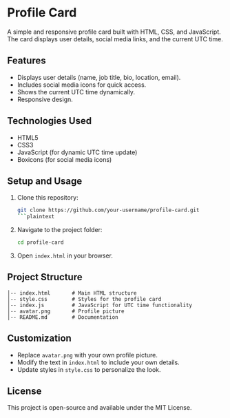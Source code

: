 # Profile Card

A simple and responsive profile card built with HTML, CSS, and JavaScript. The card displays user details, social media links, and the current UTC time.

## Features

- Displays user details (name, job title, bio, location, email).
- Includes social media icons for quick access.
- Shows the current UTC time dynamically.
- Responsive design.

## Technologies Used

- HTML5
- CSS3
- JavaScript (for dynamic UTC time update)
- Boxicons (for social media icons)

## Setup and Usage

1. Clone this repository:

   ```sh
   git clone https://github.com/your-username/profile-card.git
   ```plaintext

2. Navigate to the project folder:

   ```sh
   cd profile-card
   ```

3. Open `index.html` in your browser.

## Project Structure

``` profile-card/
│-- index.html       # Main HTML structure
│-- style.css        # Styles for the profile card
│-- index.js         # JavaScript for UTC time functionality
│-- avatar.png       # Profile picture
│-- README.md        # Documentation
```

## Customization

- Replace `avatar.png` with your own profile picture.
- Modify the text in `index.html` to include your own details.
- Update styles in `style.css` to personalize the look.

## License

This project is open-source and available under the MIT License.
